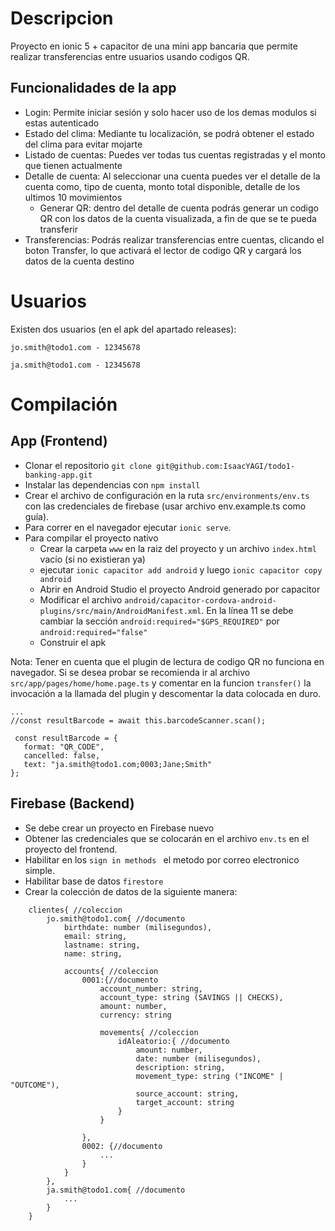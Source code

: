 # Descripcion

Proyecto en ionic 5 + capacitor de una mini app bancaria que permite realizar transferencias entre usuarios usando codigos QR.

## Funcionalidades de la app

- Login: Permite iniciar sesión y solo hacer uso de los demas modulos si estas autenticado
- Estado del clima: Mediante tu localización, se podrá obtener el estado del clima para evitar mojarte
- Listado de cuentas: Puedes ver todas tus cuentas registradas y el monto que tienen actualmente
- Detalle de cuenta: Al seleccionar una cuenta puedes ver el detalle de la cuenta como, tipo de cuenta, monto total disponible, detalle de los ultimos 10 movimientos
    - Generar QR: dentro del detalle de cuenta podrás generar un codigo QR con los datos de la cuenta visualizada, a fin de que se te pueda transferir
- Transferencias: Podrás realizar transferencias entre cuentas, clicando el boton Transfer, lo que activará el lector de codigo QR y cargará los datos de la cuenta destino

# Usuarios

Existen dos usuarios (en el apk del apartado releases):

```jo.smith@todo1.com - 12345678```

```ja.smith@todo1.com - 12345678```


# Compilación

## App (Frontend)
- Clonar el repositorio ```git clone git@github.com:IsaacYAGI/todo1-banking-app.git```
- Instalar las dependencias con ```npm install```
- Crear el archivo de configuración en la ruta ```src/environments/env.ts``` con las credenciales de firebase (usar archivo env.example.ts como guía). 
- Para correr en el navegador ejecutar ```ionic serve```. 
- Para compilar el proyecto nativo 
    - Crear la carpeta ```www``` en la raiz del proyecto y un archivo ```index.html``` vacío (si no existieran ya)
    - ejecutar ```ionic capacitor add android``` y luego ```ionic capacitor copy android```
    - Abrir en Android Studio el proyecto Android generado por capacitor
    - Modificar el archivo ```android/capacitor-cordova-android-plugins/src/main/AndroidManifest.xml```. En la línea 11 se debe cambiar la sección ```android:required="$GPS_REQUIRED"``` por ```android:required="false"```
    - Construir el apk

Nota: Tener en cuenta que el plugin de lectura de codigo QR no funciona en navegador. Si se desea probar se recomienda ir al archivo ```src/app/pages/home/home.page.ts``` y comentar en la funcion ```transfer()``` la invocación a la llamada del plugin y descomentar la data colocada en duro.

```
...
//const resultBarcode = await this.barcodeScanner.scan();
 
 const resultBarcode = {
   format: "QR_CODE",
   cancelled: false,
   text: "ja.smith@todo1.com;0003;Jane;Smith"
};
```

## Firebase (Backend)

- Se debe crear un proyecto en Firebase nuevo
- Obtener las credenciales que se colocarán en el archivo ```env.ts``` en el proyecto del frontend.
- Habilitar en los ```sign in methods ``` el metodo por correo electronico simple.
- Habilitar base de datos ```firestore```
- Crear la colección de datos de la siguiente manera:
```
    clientes{ //coleccion
        jo.smith@todo1.com{ //documento
            birthdate: number (milisegundos),
            email: string,
            lastname: string,
            name: string,

            accounts{ //coleccion
                0001:{//documento
                    account_number: string,
                    account_type: string (SAVINGS || CHECKS),
                    amount: number,
                    currency: string

                    movements{ //coleccion
                        idAleatorio:{ //documento
                            amount: number,
                            date: number (milisegundos),
                            description: string,
                            movement_type: string ("INCOME" | "OUTCOME"),
                            source_account: string,
                            target_account: string
                        }
                    }

                },
                0002: {//documento
                    ...
                }
            }
        },
        ja.smith@todo1.com{ //documento
            ...
        }
    }
```
